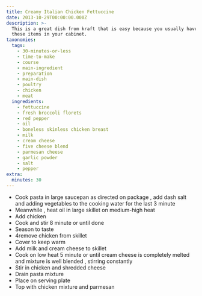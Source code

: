 ```yaml
---
title: Creamy Italian Chicken Fettuccine
date: 2013-10-29T00:00:00.000Z
description: >-
  This is a great dish from kraft that is easy because you usually have all
  these items in your cabinet.
taxonomies:
  tags:
    - 30-minutes-or-less
    - time-to-make
    - course
    - main-ingredient
    - preparation
    - main-dish
    - poultry
    - chicken
    - meat
  ingredients:
    - fettuccine
    - fresh broccoli florets
    - red pepper
    - oil
    - boneless skinless chicken breast
    - milk
    - cream cheese
    - five cheese blend
    - parmesan cheese
    - garlic powder
    - salt
    - pepper
extra:
  minutes: 30
---
```

 - Cook pasta in large saucepan as directed on package , add dash salt and adding vegetables to the cooking water for the last 3 minute
 - Meanwhile , heat oil in large skillet on medium-high heat
 - Add chicken
 - Cook and stir 8 minute or until done
 - Season to taste
 - 4remove chicken from skillet
 - Cover to keep warm
 - Add milk and cream cheese to skillet
 - Cook on low heat 5 minute or until cream cheese is completely melted and mixture is well blended , stirring constantly
 - Stir in chicken and shredded cheese
 - Drain pasta mixture
 - Place on serving plate
 - Top with chicken mixture and parmesan
